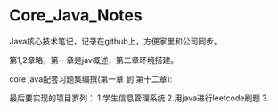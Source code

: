 # Core_Java_Notes

Java核心技术笔记，记录在github上，方便家里和公司同步。

第1,2章略，第一章是jav概述，第二章环境搭建。

core java配套习题集编撰(第一章 到 第十二章):


最后要实现的项目罗列：
1.学生信息管理系统
2.用java进行leetcode刷题
3.









